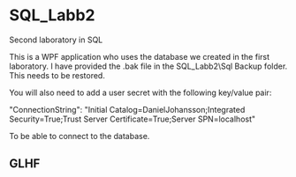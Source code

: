 # SQL_Labb2
Second laboratory in SQL

This is a WPF application who uses the database we created in the first laboratory.
I have provided the .bak file in the SQL_Labb2\Sql Backup folder. This needs to be restored.

You will also need to add a user secret with the following key/value pair:

  "ConnectionString": "Initial Catalog=DanielJohansson;Integrated Security=True;Trust Server Certificate=True;Server SPN=localhost"

To be able to connect to the database.

## GLHF